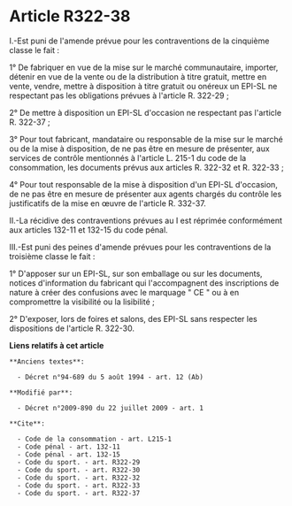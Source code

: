 # Article R322-38

I.-Est puni de l'amende prévue pour les contraventions de la cinquième classe le fait : 

1° De fabriquer en vue de la mise sur le marché communautaire, importer, détenir en vue de la vente ou de la distribution à
titre gratuit, mettre en vente, vendre, mettre à disposition à titre gratuit ou onéreux un EPI-SL ne respectant pas les
obligations prévues à l'article R. 322-29 ; 

2° De mettre à disposition un EPI-SL d'occasion ne respectant pas l'article R. 322-37 ; 

3° Pour tout fabricant, mandataire ou responsable de la mise sur le marché ou de la mise à disposition, de ne pas être en
mesure de présenter, aux services de contrôle mentionnés à l'article L. 215-1 du code de la consommation, les documents
prévus aux articles R. 322-32 et R. 322-33 ; 

4° Pour tout responsable de la mise à disposition d'un EPI-SL d'occasion, de ne pas être en mesure de présenter aux agents
chargés du contrôle les justificatifs de la mise en œuvre de l'article R. 332-37. 

II.-La récidive des contraventions prévues au I est réprimée conformément aux articles 132-11 et 132-15 du code pénal. 

III.-Est puni des peines d'amende prévues pour les contraventions de la troisième classe le fait : 

1° D'apposer sur un EPI-SL, sur son emballage ou sur les documents, notices d'information du fabricant qui l'accompagnent des
inscriptions de nature à créer des confusions avec le marquage " CE " ou à en compromettre la visibilité ou la lisibilité ; 

2° D'exposer, lors de foires et salons, des EPI-SL sans respecter les dispositions de l'article R. 322-30.

**Liens relatifs à cet article**

	**Anciens textes**:

	  - Décret n°94-689 du 5 août 1994 - art. 12 (Ab)

	**Modifié par**:

	  - Décret n°2009-890 du 22 juillet 2009 - art. 1

	**Cite**:

	  - Code de la consommation - art. L215-1
	  - Code pénal - art. 132-11
	  - Code pénal - art. 132-15
	  - Code du sport. - art. R322-29
	  - Code du sport. - art. R322-30
	  - Code du sport. - art. R322-32
	  - Code du sport. - art. R322-33
	  - Code du sport. - art. R322-37
